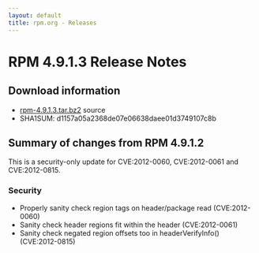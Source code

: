 ```yaml
---
layout: default
title: rpm.org - Releases
---
```


# RPM 4.9.1.3 Release Notes



## Download information
 * [rpm-4.9.1.3.tar.bz2](http://archive.rpm.org/releases/rpm-4.9.x/rpm-4.9.1.3.tar.bz2) source
 * SHA1SUM: d1157a05a2368de07e06638daee01d3749107c8b

## Summary of changes from RPM 4.9.1.2

This is a security-only update for CVE:2012-0060, CVE:2012-0061 and
CVE:2012-0815.

### Security
 * Properly sanity check region tags on header/package read (CVE:2012-0060)
 * Sanity check header regions fit within the header (CVE:2012-0061)
 * Sanity check negated region offsets too in  headerVerifyInfo() (CVE:2012-0815)
